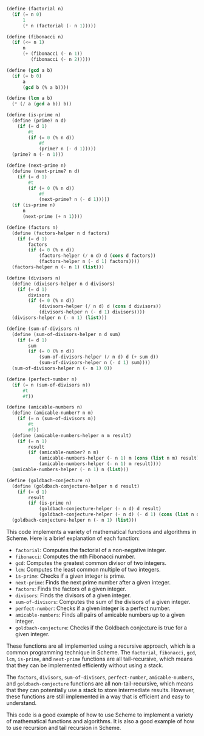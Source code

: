 ```scheme
(define (factorial n)
  (if (= n 0)
      1
      (* n (factorial (- n 1)))))

(define (fibonacci n)
  (if (<= n 1)
      n
      (+ (fibonacci (- n 1))
         (fibonacci (- n 2)))))

(define (gcd a b)
  (if (= b 0)
      a
      (gcd b (% a b))))

(define (lcm a b)
  (* (/ a (gcd a b)) b))

(define (is-prime n)
  (define (prime? n d)
    (if (= d 1)
        #t
        (if (= 0 (% n d))
            #f
            (prime? n (- d 1)))))
  (prime? n (- n 1)))

(define (next-prime n)
  (define (next-prime? n d)
    (if (= d 1)
        #t
        (if (= 0 (% n d))
            #f
            (next-prime? n (- d 1)))))
  (if (is-prime n)
      n
      (next-prime (+ n 1))))

(define (factors n)
  (define (factors-helper n d factors)
    (if (= d 1)
        factors
        (if (= 0 (% n d))
            (factors-helper (/ n d) d (cons d factors))
            (factors-helper n (- d 1) factors))))
  (factors-helper n (- n 1) (list)))

(define (divisors n)
  (define (divisors-helper n d divisors)
    (if (= d 1)
        divisors
        (if (= 0 (% n d))
            (divisors-helper (/ n d) d (cons d divisors))
            (divisors-helper n (- d 1) divisors))))
  (divisors-helper n (- n 1) (list)))

(define (sum-of-divisors n)
  (define (sum-of-divisors-helper n d sum)
    (if (= d 1)
        sum
        (if (= 0 (% n d))
            (sum-of-divisors-helper (/ n d) d (+ sum d))
            (sum-of-divisors-helper n (- d 1) sum))))
  (sum-of-divisors-helper n (- n 1) 0))

(define (perfect-number n)
  (if (= n (sum-of-divisors n))
      #t
      #f))

(define (amicable-numbers n)
  (define (amicable-number? n m)
    (if (= n (sum-of-divisors m))
        #t
        #f))
  (define (amicable-numbers-helper n m result)
    (if (= n 1)
        result
        (if (amicable-number? n m)
            (amicable-numbers-helper (- n 1) m (cons (list n m) result))
            (amicable-numbers-helper (- n 1) m result))))
  (amicable-numbers-helper (- n 1) n (list)))

(define (goldbach-conjecture n)
  (define (goldbach-conjecture-helper n d result)
    (if (= d 1)
        result
        (if (is-prime n)
            (goldbach-conjecture-helper (- n d) d result)
            (goldbach-conjecture-helper (- n d) (- d 1) (cons (list n d) result)))))
  (goldbach-conjecture-helper n (- n 1) (list)))
```

This code implements a variety of mathematical functions and algorithms in Scheme. Here is a brief explanation of each function:

* `factorial`: Computes the factorial of a non-negative integer.
* `fibonacci`: Computes the nth Fibonacci number.
* `gcd`: Computes the greatest common divisor of two integers.
* `lcm`: Computes the least common multiple of two integers.
* `is-prime`: Checks if a given integer is prime.
* `next-prime`: Finds the next prime number after a given integer.
* `factors`: Finds the factors of a given integer.
* `divisors`: Finds the divisors of a given integer.
* `sum-of-divisors`: Computes the sum of the divisors of a given integer.
* `perfect-number`: Checks if a given integer is a perfect number.
* `amicable-numbers`: Finds all pairs of amicable numbers up to a given integer.
* `goldbach-conjecture`: Checks if the Goldbach conjecture is true for a given integer.

These functions are all implemented using a recursive approach, which is a common programming technique in Scheme. The `factorial`, `fibonacci`, `gcd`, `lcm`, `is-prime`, and `next-prime` functions are all tail-recursive, which means that they can be implemented efficiently without using a stack.

The `factors`, `divisors`, `sum-of-divisors`, `perfect-number`, `amicable-numbers`, and `goldbach-conjecture` functions are all non-tail-recursive, which means that they can potentially use a stack to store intermediate results. However, these functions are still implemented in a way that is efficient and easy to understand.

This code is a good example of how to use Scheme to implement a variety of mathematical functions and algorithms. It is also a good example of how to use recursion and tail recursion in Scheme.